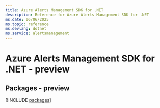 ```yaml
---
title: Azure Alerts Management SDK for .NET
description: Reference for Azure Alerts Management SDK for .NET
ms.date: 06/06/2025
ms.topic: reference
ms.devlang: dotnet
ms.service: alertsmanagement
---
```

# Azure Alerts Management SDK for .NET - preview
## Packages - preview
[!INCLUDE [packages](alerts-management-index.md)]